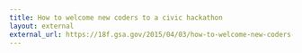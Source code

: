 ```yaml
---
title: How to welcome new coders to a civic hackathon
layout: external
external_url: https://18f.gsa.gov/2015/04/03/how-to-welcome-new-coders-to-a-civic-hackathon/
---
```

